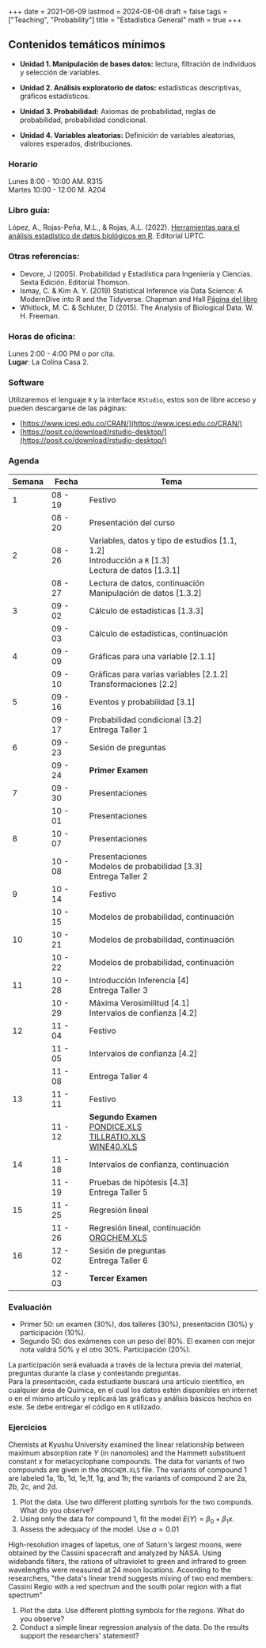 +++
date      = 2021-06-09
lastmod   = 2024-08-06
draft     = false
tags      = ["Teaching", "Probability"]
title     = "Estadística General"
math      = true
+++


## Contenidos temáticos mínimos

* **Unidad 1. Manipulación de bases datos:** lectura, filtración de individuos y selección de variables.

* **Unidad 2. Análisis exploratorio de datos:** estadísticas descriptivas, gráficos estadísticos.

* **Unidad 3. Probabilidad:** Axiomas de probabilidad, reglas de probabilidad, probabilidad condicional.

* **Unidad 4. Variables aleatorias:** Definición de variables aleatorias, valores esperados, distribuciones.



### Horario

Lunes 8:00 - 10:00 AM. R315 <br>
Martes 10:00 - 12:00 M. A204 <br>


### Libro guía:

López, A., Rojas-Peña, M.L., & Rojas, A.L. (2022). [Herramientas para el análisis estadístico de datos biológicos en R](https://alexrojas.netlify.app/publication/hbio/). Editorial UPTC.

### Otras referencias:

* Devore, J (2005). Probabilidad y Estadística para Ingeniería y Ciencias. Sexta Edición. Editorial
Thomson.
* Ismay, C. & Kim A. Y. (2019) Statistical Inference via Data Science: A ModernDive into R and the Tidyverse.  Chapman and Hall [Página del libro](https://moderndive.com)
* Whitlock, M. C. & Schluter, D (2015). The Analysis of Biological Data. W. H. Freeman.

### Horas de oficina: 

Lunes 2:00 - 4:00 PM o por cita. <br>
**Lugar**: La Colina Casa 2. 

### Software

Utilizaremos el lenguaje `R` y la interface `RStudio`, estos son de libre acceso y pueden descargarse de las páginas: 

* [https://www.icesi.edu.co/CRAN/](https://www.icesi.edu.co/CRAN/)
* [https://posit.co/download/rstudio-desktop/](https://posit.co/download/rstudio-desktop/)


### Agenda

Semana | Fecha | Tema |
---| ---| --- |
1  | 08 - 19 | Festivo |
&nbsp; | 08 - 20 | Presentación del curso  |
2  |  08 - 26 | Variables, datos y tipo de estudios [1.1, 1.2] <br> Introducción a `R` [1.3] <br> Lectura de datos [1.3.1]  |
&nbsp; | 08 - 27 | Lectura de datos, continuación <br>Manipulación de datos [1.3.2]  |
3  |  09 - 02 | Cálculo de estadísticas [1.3.3]  |
&nbsp; | 09 - 03 | Cálculo de estadísticas, continuación |
4  | 09 - 09 | Gráficas para una variable [2.1.1] |
&nbsp; | 09 - 10  | Gráficas para varias variables [2.1.2] <br> Transformaciones [2.2] |
5  | 09 - 16 | Eventos y probabilidad [3.1] |
&nbsp; | 09 - 17  |  Probabilidad condicional [3.2] <br> Entrega Taller 1 |
6  | 09 - 23 | Sesión de preguntas |
&nbsp; | 09 - 24  | **Primer Examen** |
7  | 09 - 30 | Presentaciones |
&nbsp; | 10 - 01  | Presentaciones|
8  | 10 - 07 | Presentaciones |
&nbsp; | 10 - 08  | Presentaciones <br> Modelos de probabilidad [3.3] <br> Entrega Taller 2 |
9  | 10 - 14 | Festivo |
&nbsp; | 10 - 15  | Modelos de probabilidad, continuación|
10  | 10 - 21 | Modelos de probabilidad, continuación |
&nbsp; | 10 - 22  | Modelos de probabilidad, continuación |
11  | 10 - 28 | Introducción Inferencia [4] <br> Entrega Taller 3|
&nbsp; | 10 - 29  | Máxima Verosimilitud [4.1] <br> Intervalos de confianza [4.2] |
12  | 11 - 04 | Festivo |
&nbsp; | 11 - 05  |  Intervalos de confianza [4.2] |
&nbsp; | 11 - 08  |  Entrega Taller 4 |
13  | 11 - 11 | Festivo |
&nbsp; | 11 - 12  | **Segundo Examen** <br> [PONDICE.XLS](https://alexrojas.netlify.app/Data/EG/PONDICE.XLS)<br> [TILLRATIO.XLS](https://alexrojas.netlify.app/Data/EG/TILLRATIO.XLS)<br> [WINE40.XLS](https://alexrojas.netlify.app/Data/EG/WINE40.XLS)|
14  | 11 - 18 | Intervalos de confianza, continuación |
&nbsp; | 11 - 19  | Pruebas de hipótesis [4.3] <br> Entrega Taller 5|
15  | 11 - 25 | Regresión lineal |
&nbsp; | 11 - 26  | Regresión lineal, continuación <br>[ORGCHEM.XLS](https://alexrojas.netlify.app/Data/EG/ORGCHEM.XLS)|
16  | 12 - 02 | Sesión de preguntas<br> Entrega Taller 6 |
&nbsp; | 12 - 03  | **Tercer Examen** |


### Evaluación

* Primer 50: un examen (30%), dos talleres (30%), presentación (30%) y participación (10%). 
* Segundo 50: dos exámenes con un peso del 80%. El examen con mejor nota valdrá 50% y el otro 30%. Participación (20%).

La participación será evaluada a través de la lectura previa del material, preguntas durante la clase  y contestando preguntas. <br>
Para la presentación, cada estudiante buscará una artículo científico, en cualquier área de Química, en el cual los datos estén disponibles en internet o en el mismo artículo y replicará las gráficas y análisis básicos hechos en este. Se debe entregar el código en `R` utilizado.

### Ejercicios

Chemists at Kyushu University examined the linear relationship between maximum absorption rate $Y$ (in nanomoles) and the Hammett substituent constant $x$ for metacyclophane compounds. The data for variants of two compounds are given in the `ORGCHEM.XLS` file. The variants of compound 1 are labeled 1a, 1b, 1d, 1e,1f, 1g, and 1h; the variants of compound 2 are 2a, 2b, 2c, and 2d.

1. Plot the data. Use two different plotting symbols for the two compunds. What do you observe?
2. Using only the data for compound 1, fit the model $E(Y) = \beta_0 +\beta_1 x$.
3. Assess the adequacy of the model. Use $\alpha = 0.01$


High-resolution images of lapetus, one of Saturn's largest moons, were obtained by the Cassini spacecraft and analyzed by NASA. Using widebands filters, the rations of ultraviolet to green and infrared to green wavelengths were measured at 24 moon locations. Acoording to the researchers, "the data's linear trend suggests mixing of two end members: Cassini Regio with a red spectrum and the south polar region with a flat spectrum"

1. Plot the data. Use different plotting symbols for the regions. What do you observe?
2. Conduct a simple linear regression analysis of the data. Do the results support the researchers' statement?

<!--
### Taller

**Fecha de entrega:** Septiembre 17 de 2024, antes de las 2:00pm <br>
**Formato de entrega:** Documento en formato `pdf` de máximo 6 páginas. Debe envíarse por moodle y no debe incluirse código, a menos que sea indicado<br>

Consideramos los datos en el archivo [glass.data](https://alexrojas.netlify.app/Data/EG/glass.data), los cuales corresponden a 214 muestras de vidrio a las culaes se les revisó su índice de refracción  y contenido de 
1. Na: Sodium (unit measurement: weight percent in corresponding oxide)
2. Mg: Magnesium
3. Al: Aluminum
4. Si: Silicon
5. K: Potassium
6. Ca: Calcium
7. Ba: Barium
8. Fe: Iron

La última columna corresponde a la clase de vidrio:

+ 1: building_windows_float_processed
+ 2: building_windows_non_float_processed
+ 3: vehicle_windows_float_processed
+ 5: containers
+ 6: tableware
+ 7: headlamps


Descargue el archivo  e impórtelo. Este archivo tiene un total de 11 columnas y 214 filas. La primera fila es un identificador, la segunda columna corresponde al índice de refracción, las siguientes ocho al contenido de los elementos listados anterioremente y, finalmente, la clase de vidiro.

1. [10] Calcule la media, la mediana, la desviación estándar y el rango intercuartílico para cada una de las variables continuas. Organice la información en una tabla cuyas filas corresponden a las variables. **Incluya el código utilizado**
2. [10] ¿Qué muestra tiene un contenido de Ba mayor a 0.5 y no es un vidrio de faro? **Incluya el código utilizado** 
3. [15] Encuentre las muestras de vidrio tales que `Al <1` y el índice de refracción se encuentra en el intervalo $(1.525, 1530)$. ¿Pertenecen todas al mismo tipo de vidrio? **Incluya el código utilizado**
4. [10] Adicione al conjunto de datos las variables: `C5` y `C7`. Donde la variables `C5` toma el valor  `1` cuando `Ba < 0.3349`, `Al > 1.421`, `Mg > 2.259` y `Na < 13.5` y `0` en otro caso. Por su lado, la variable `C7` toma el valor `1` cuando `Ba > 0.335`. **Incluya el código utilizado** 
5. [20] Cree un diagrama de barras agrupadas mostrando el porcentaje de observaciones que toman el valor `1` y `0` para `C5`, para cada uno de los tipos de vidrios. ¿Qué puede concluir de este gráfico? Repita para `C7`
6. [15] Cree un solo gráfico en el que sea fácilmente identificable el tipo de vidrio con mayor y menor índice de refracción. **Incluya el código utilizado** 
7. [10] Cree un diagrama de dispersión de índice de refracción vs. `Al`. ¿Qué puede concluir con base en este diagrama?
8. [10] ¿Para cuál tipo de vidrio ninguna de las muestras contiene `Fe`? **Incluya el código utilizado** 
-->

   
<!--
La segunda corresponde a un trabajo que hará cada estudiante individualmente el lunes anterior a cada examen. Este trabajo consiste en crear una pregunta de selección múltiple del material a evaluar en el examen. Toda las entregas deben hacerse a tiempo, ya que no se aceptará material después de la hora de entrega establecida. Además, se debe entregar un archivo en formato markdown. **NO** se aceptan archivos en ningún otro formato.
-->


<!--
8  | Oct 19 |  <font color="green">Sesión de preguntas</font>  |
&nbsp; | Oct 21 | <font color="red">Examen II</font> |
9 | Oct 26 | Solución Examen II |
&nbsp; | Oct 28 | Semana de la investigación |
10 | Nov 02 | Análisis exploratorio de datos |
&nbsp; | Nov 04 | Capacitación jurado de votación |
11 | Nov 09 | Análisis exploratorio de datos, continuación |
&nbsp; | Nov 11 | Análisis exploratorio de datos, continuación |
12 | Nov 16 | <font color="green">Sesión de preguntas</font> |
&nbsp; | Nov 18 | <font color="red">Examen III</font> |
13 | Nov 23 | |
&nbsp; | Nov 25 |  |



### Código Noviembre 2

```{r}
library(tidyverse)
library(knitr)
library(wooldridge)
library(kableExtra)

data('ceosal1')

```

### Código Septiembre 9

```{r}

## Si ya está instalada  la librería tidyverse:
# install.packages(c("wooldridge","knitr","kableExtra"))

## De otro modo:
# install.packages(c("wooldridge","knitr","kableExtra","tidyverse"))


library(tidyverse)
library(knitr)
library(wooldridge)
library(kableExtra)

data(alcohol)

alcohol$abuse = factor(alcohol$abuse, labels = c("No alcohólico","Alcohólico"))


#  Tabla de frecuencias abuso de alcohol
table(alcohol$abuse)


# Diagrama de barras

ggplot(alcohol, aes(x= abuse)) +
  geom_bar() +
  labs(x="Abuso de alcohol", y="Frecuencia")


#  Tabla de frecuencias relativas abuso de alcohol
prop.table(table(alcohol$abuse))

tAlcohol = round(prop.table(table(alcohol$abuse)),3)


## Tabla de contingencia abuso de alcohol vs padre alcohólico

AlcPadre = table(alcohol$fathalc, alcohol$abuse)

# Impresión en pantalla con diferentes formatos

kable(AlcPadre, "pipe")

prop.table(AlcPadre) %>%
  kable("html", col.names = c("No", "Sí"), digits = 2) %>%
  kable_styling("striped", full_width = F) %>%
  add_header_above(c("","Abusa del alcohol"=2))


## Diagrama de barras agrupadas


AlcPadre = alcohol %>%
  group_by(fathalc,abuse) %>%
  summarize(f = n()/9822)


AlcPadre = alcohol %>%
  group_by(fathalc,abuse) %>%
  summarize(f = n()) %>%
  group_by(fathalc) %>%
  summarize(abuse, p = f/sum(f))



ggplot(AlcPadre, aes(x = factor(fathalc, labels = c("No","Sí")), y = p, fill= abuse)) +
  geom_bar(stat = "identity", position = "dodge2") +
  labs(x="Padre alcohólico", y="Frecuencia", fill = "Abuso de alcohol")


ggplot(AlcPadre, aes(x = factor(fathalc, labels = c("No","Sí")), y = p, fill= abuse)) +
  geom_bar(stat = "identity", position = "dodge2") +
  labs(x="Padre alcohólico", y="Frecuencia", fill = "Abuso de alcohol") +
  theme(legend.position = "bottom")
  
ggplot(AlcPadre, aes(x = factor(fathalc, labels = c("No","Sí")), y = p, fill= abuse)) +
  geom_bar(stat = "identity", position = "dodge2") + 
  scale_fill_manual(values=c("#003399", "#336600")) +
  labs(x="Padre alcohólico", y="Frecuencia", fill = "Abuso de alcohol") +
  theme(legend.position = "bottom")
  
```

### Código Septiembre 2

```{r}
# install.packages("readxl")
# install.packages("tidyverse")

library(readxl)
library(tidyverse)

# Lectura de la base de datos
Can  = read_excel('CanEmpNov20.xlsx',1)

# Cálculo de la proporción de desempleados por provincia
Can = Can %>% mutate(PorcDesempleado = Unemployed/Population)

# Cálculo de la población total y total de desempleados
Can %>% summarise(Pob = sum(Population), Desempleo = sum(Unemployed))

# Proporción de desempleados
1735100/31275600
```

<font color="red">Sesión de preguntas</font> 




### Libro guía:

Pishro-Nik, H. (2014) *Introduction to Probability, Statistics, and Random Processes*. Kappa Research, LLC. <br>
Disponible *online* en la dirección: https://www.probabilitycourse.com

### Otras referencias:

+ Bertsekas, D. P. y Tsitsklis, J. N. (2002). *Introduction to Probability*. Athena Scientific.
+ Blanco, L. (2008). *Probabilidad*. Editorial UNAL.
+ Ross, S. M. (2014). *Introduction to Probability Models*. Academic press.

-->

